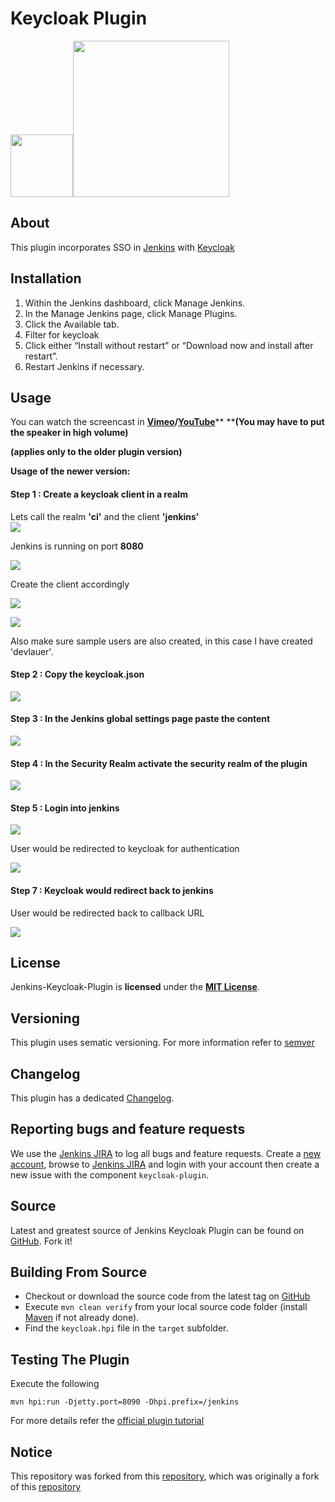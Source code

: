 # Keycloak Plugin

<img src="https://jenkins.io/images/226px-Jenkins_logo.svg.png" alt="" width="100" /><img src="https://github.com/keycloak/keycloak/raw/master/themes/src/main/resources/theme/keycloak/welcome/resources/keycloak_logo.png" alt="" width="250" />

About
---
This plugin incorporates SSO in [Jenkins] with [Keycloak]


Installation
---
1. Within the Jenkins dashboard, click Manage Jenkins.
2. In the Manage Jenkins page, click Manage Plugins.
3. Click the Available tab.
4. Filter for keycloak
5. Click either “Install without restart” or “Download now and install after restart”.
6. Restart Jenkins if necessary.

Usage
---

You can watch the screencast in
**[Vimeo](https://vimeo.com/116429910)****/****[YouTube](https://www.youtube.com/watch?v=_WAFuOa53R0)**** ****(You
may have to put the speaker in high volume)**

**(applies only to the older plugin version)**

**Usage of the newer version:**

#### Step 1 : Create a keycloak client in a realm

Lets call the realm **'ci'** and the client **'jenkins'**  
![](docs/images/Usage_1.JPG)

Jenkins is running on port **8080**

![](docs/images/Usage_2.JPG)

Create the client accordingly

![](docs/images/Usage_1.2.JPG)

![](docs/images/Usage_1.3.JPG)

Also make sure sample users are also created, in this case I have
created 'devlauer'.

#### Step 2 : Copy the keycloak.json

![](docs/images/Usage_3.JPG)

#### Step 3 : In the Jenkins global settings page paste the content

![](docs/images/Usage_4.JPG)

#### Step 4 : In the Security Realm activate the security realm of the plugin

![](docs/images/Usage_5.JPG)

#### Step 5 : Login into jenkins

![](docs/images/kj6.png)

User would be redirected to keycloak for authentication

![](docs/images/Usage_6.JPG)

#### Step 7 : Keycloak would redirect back to jenkins

User would be redirected back to callback URL

![](docs/images/Usage_7.JPG)  

License
---
Jenkins-Keycloak-Plugin is **licensed** under the **[MIT License]**.

Versioning
---
This plugin uses sematic versioning. For more information refer to [semver]

Changelog
---
This plugin has a dedicated [Changelog].

Reporting bugs and feature requests
---
We use the [Jenkins JIRA] to log all bugs and feature requests. Create a [new account], browse to [Jenkins JIRA] and login with your account then create a new issue with the component `keycloak-plugin`.

Source
---
Latest and greatest source of Jenkins Keycloak Plugin can be found on [GitHub]. Fork it!

Building From Source
---
* Checkout or download the source code from the latest tag on [GitHub]
* Execute `mvn clean verify` from your local source code folder (install [Maven] if not already done).
* Find the `keycloak.hpi` file in the `target` subfolder.

Testing The Plugin
---
Execute the following

	mvn hpi:run -Djetty.port=8090 -Dhpi.prefix=/jenkins

For more details refer the [official plugin tutorial](https://wiki.jenkins-ci.org/display/JENKINS/Plugin+tutorial)


Notice
---
This repository was forked from this  [repository](https://www.github.com/devlauer/jenkins-keycloak-plugin), which was originally a fork of this [repository](https://www.github.com/keycloak/jenkins-keycloak-plugin)

[semver]: http://semver.org
[Jenkins]: http://jenkins-ci.org 
[Keycloak]: http://keycloak.jboss.org/
[new account]: https://accounts.jenkins.io/
[Jenkins JIRA]: https://issues.jenkins-ci.org/
[official plugin tutorial]: https://wiki.jenkins-ci.org/display/JENKINS/Plugin+tutorial
[MIT License]: https://github.com/jenkinsci/keycloak-plugin/raw/master/LICENSE
[Changelog]: https://github.com/jenkinsci/keycloak-plugin/blob/master/Changelog.md
[GitHub]: https://github.com/jenkinsci/keycloak-plugin
[Maven]: http://maven.apache.org
[wiki]: https://wiki.jenkins-ci.org/display/JENKINS/keycloak-plugin
